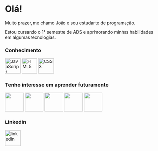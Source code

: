 <h1>Olá!</h1>
<p>Muito prazer, me chamo João e sou estudante de programação.</p>
<p>Estou cursando o 1° semestre de ADS e aprimorando minhas habilidades em algumas tecnologias.</p> 

### Conhecimento
[<img src='https://cdn.jsdelivr.net/gh/devicons/devicon/icons/javascript/javascript-plain.svg' alt='JavaScript' width='50'>](https://developer.mozilla.org/pt-BR/docs/Web/JavaScript)  [<img src='https://cdn.jsdelivr.net/gh/devicons/devicon/icons/html5/html5-plain-wordmark.svg' alt='HTML5' width='50'>](https://developer.mozilla.org/pt-BR/docs/Web/HTML)  [<img src="https://cdn.jsdelivr.net/gh/devicons/devicon/icons/css3/css3-plain-wordmark.svg" alt='CSS3' width='50'>](https://developer.mozilla.org/pt-BR/docs/Web/CSS)

### Tenho interesse em aprender futuramente
[<img src="https://cdn.jsdelivr.net/gh/devicons/devicon/icons/typescript/typescript-plain.svg" width='60'/>](https://www.typescriptlang.org/)  [<img src="https://cdn.jsdelivr.net/gh/devicons/devicon/icons/react/react-original.svg" width='60'/>](https://pt-br.reactjs.org/) [<img src="https://cdn.jsdelivr.net/gh/devicons/devicon/icons/nodejs/nodejs-original.svg" width='60'/>](https://nodejs.org/en/about/)  [<img src="https://cdn.jsdelivr.net/gh/devicons/devicon/icons/postgresql/postgresql-original.svg" width='60'/>](https://www.postgresql.org/about/) [<img src="https://cdn.jsdelivr.net/gh/devicons/devicon/icons/amazonwebservices/amazonwebservices-original.svg" width='60'/>](https://aws.amazon.com/pt/what-is-aws/)
 

### Linkedin
[<img src='https://cdn.jsdelivr.net/gh/devicons/devicon/icons/linkedin/linkedin-original.svg' alt='linkedin' width='50'>](https://www.linkedin.com/in/joaovictoraraujocruz/)
